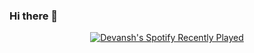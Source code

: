 ### Hi there 👋

<!--
**devanshsah03/devanshsah03** is a ✨ _special_ ✨ repository because its `README.md` (this file) appears on your GitHub profile.

Here are some ideas to get you started:

- 🔭 I’m currently working on ...
- 🌱 I’m currently learning ...
- 👯 I’m looking to collaborate on ...
- 🤔 I’m looking for help with ...
- 💬 Ask me about ...
- 📫 How to reach me: ...
- 😄 Pronouns: ...
- ⚡ Fun fact: ...
-->
<div align="center">
  <a href="#">
    <img src="https://spotify-recently-played-readme.vercel.app/api?user=31dl5watp5nyc7wwzxpurbhp4ux4" alt="Devansh's Spotify Recently Played"/>
  </a>
</div>
